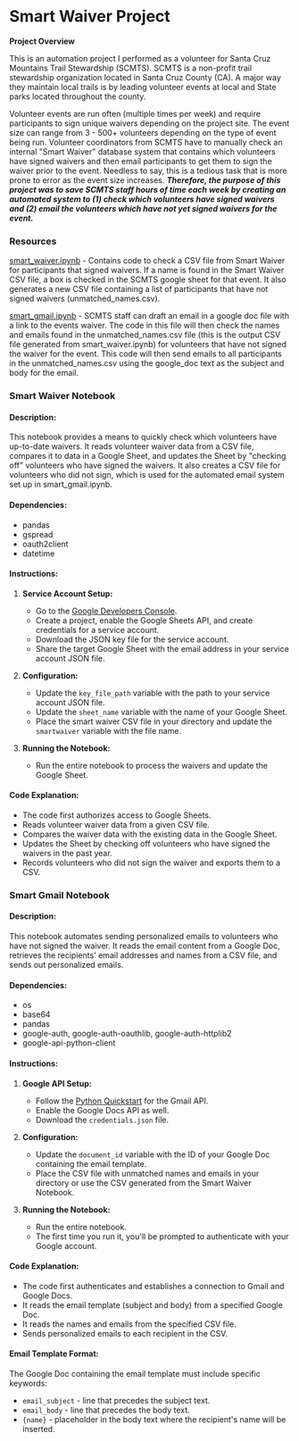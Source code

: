 # Smart Waiver Project
**Project Overview**

This is an automation project I performed as a volunteer for Santa Cruz Mountains Trail Stewardship (SCMTS). SCMTS is a non-profit trail stewardship organization located in Santa Cruz County (CA). A major way they maintain local trails is by leading volunteer events at local and State parks located throughout the county. 

Volunteer events are run often (multiple times per week) and require participants to sign unique waivers depending on the project site. The event size can range from 3 - 500+ volunteers depending on the type of event being run. Volunteer coordinators from SCMTS have to manually check an internal "Smart Waiver" database system that contains which volunteers have signed waivers and then email participants to get them to sign the waiver prior to the event. Needless to say, this is a tedious task that is more prone to error as the event size increases. ***Therefore, the purpose of this project was to save SCMTS staff hours of time each week by creating an automated system to (1) check which volunteers have signed waivers and (2) email the volunteers which have not yet signed waivers for the event.***    

### Resources
[smart_waiver.ipynb](smart_waiver.ipynb) - Contains code to check a CSV file from Smart Waiver for participants that signed waivers. If a name is found in the Smart Waiver CSV file, a box is checked in the SCMTS google sheet for that event. It also generates a new CSV file containing a list of participants that have not signed waivers (unmatched_names.csv). 

[smart_gmail.ipynb](smart_gmail.ipynb) - SCMTS staff can draft an email in a google doc file with a link to the events waiver. The code in this file will then check the names and emails found in the unmatched_names.csv file (this is the output CSV file generated from smart_waiver.ipynb) for volunteers that have not signed the waiver for the event. This code will then send emails to all participants in the unmatched_names.csv using the google_doc text as the subject and body for the email.

### Smart Waiver Notebook

#### Description:
This notebook provides a means to quickly check which volunteers have up-to-date waivers. It reads volunteer waiver data from a CSV file, compares it to data in a Google Sheet, and updates the Sheet by "checking off" volunteers who have signed the waivers. It also creates a CSV file for volunteers who did not sign, which is used for the automated email system set up in smart_gmail.ipynb.

#### Dependencies:
- pandas
- gspread
- oauth2client
- datetime

#### Instructions:
1. **Service Account Setup:**
   - Go to the [Google Developers Console](https://console.developers.google.com/).
   - Create a project, enable the Google Sheets API, and create credentials for a service account.
   - Download the JSON key file for the service account.
   - Share the target Google Sheet with the email address in your service account JSON file.

2. **Configuration:**
   - Update the `key_file_path` variable with the path to your service account JSON file.
   - Update the `sheet_name` variable with the name of your Google Sheet.
   - Place the smart waiver CSV file in your directory and update the `smartwaiver` variable with the file name.

3. **Running the Notebook:**
   - Run the entire notebook to process the waivers and update the Google Sheet.

#### Code Explanation:
- The code first authorizes access to Google Sheets.
- Reads volunteer waiver data from a given CSV file.
- Compares the waiver data with the existing data in the Google Sheet.
- Updates the Sheet by checking off volunteers who have signed the waivers in the past year.
- Records volunteers who did not sign the waiver and exports them to a CSV.

### Smart Gmail Notebook

#### Description:
This notebook automates sending personalized emails to volunteers who have not signed the waiver. It reads the email content from a Google Doc, retrieves the recipients' email addresses and names from a CSV file, and sends out personalized emails.

#### Dependencies:
- os
- base64
- pandas
- google-auth, google-auth-oauthlib, google-auth-httplib2
- google-api-python-client

#### Instructions:
1. **Google API Setup:**
   - Follow the [Python Quickstart](https://developers.google.com/gmail/api/quickstart/python) for the Gmail API.
   - Enable the Google Docs API as well.
   - Download the `credentials.json` file.

2. **Configuration:**
   - Update the `document_id` variable with the ID of your Google Doc containing the email template.
   - Place the CSV file with unmatched names and emails in your directory or use the CSV generated from the Smart Waiver Notebook.

3. **Running the Notebook:**
   - Run the entire notebook.
   - The first time you run it, you'll be prompted to authenticate with your Google account.

#### Code Explanation:
- The code first authenticates and establishes a connection to Gmail and Google Docs.
- It reads the email template (subject and body) from a specified Google Doc.
- It reads the names and emails from the specified CSV file.
- Sends personalized emails to each recipient in the CSV.

#### Email Template Format:
The Google Doc containing the email template must include specific keywords:
- `email_subject` - line that precedes the subject text.
- `email_body` - line that precedes the body text.
- `{name}` - placeholder in the body text where the recipient's name will be inserted.

